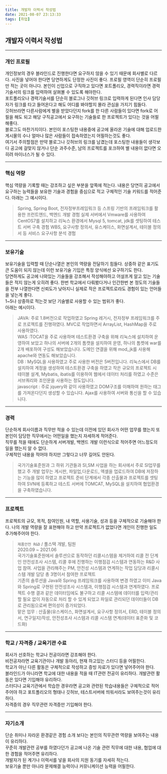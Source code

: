 ```yaml
---
title: 개발자 이력서 작성법
date: 2021-08-07 23:13:33
tags: [취업]
---
```


## 개발자 이력서 작성법

---

### 개인 프로필

개인정보의 경우 블라인드로 진행한다면 요구하지 않을 수 있기 때문에 회사별로 다르다. 사진을 넣어야 한다면 당연하게도 단정한 사진이 좋다.
프로필 영역이 단순히 프로필만 적는 곳이 아니다. 본인이 신업으로 구직하고 있다면 포트폴리오, 경력직이라면 경력기술서의 링크를 입력하여 살펴볼 수 있도록 해야한다.  
포트폴리오나 경력기술서를 단순히 블로그나 깃허브 링크로 입력하게 된다면 인사 담당자가 링크를 타고 들어온다고 해도 어디를 봐야할지 몰라 관심을 가지기 힘들다.  
깃허브라면 다른사람에게 별을 받았다던지 fork를 한 다른 사람들이 있다면 fork로 어필을 해도 되고 해당 구직공고에서 요구하는 기술들로 한 프로젝트가 있다는 것을 어필해좋다.  
블로그도 마찬가지이다. 본인이 포스팅한 내용중에 공고에 올라온 기술에 대해 업로드한 게시물의 수나 얼마나 많은 사람들이 접속하였는지 어필하는것도 좋다.  
여기서 주의할점은 만약 블로그나 깃허브의 링크를 남겼는데 포스팅한 내용들이 생각보다 공고에 걸맞지 않거나 단순 과주수준, 남의 프로젝트를 포크하여 별 내용이 없다면 오히려 마이너스가 될 수 있다.

---

### 핵심 역량

핵심 역량을 기록할 때는 강조하고 싶은 부분을 앞쪽에 적는다. 내용은 당연히 공고에서 요구하는 능력들을 보유한 기술과 경험을 중심으로 적고 구체적인 기술 키워드를 적어준다. 아래는 그 예시이다.

> Spring, Spring Boot, 전자정부프레임워크 등 스프링 기반의 프래임워크를 활용한 프런트엔드, 백엔드 개발 경험
> 실제 서버에서 Vmware를 사용하여 CentOS7를 설치하고 리눅스 환경에서 Mysql 5, tomcat, jdk를 셋팅하여 테스트 서버 구축 경험
> WBS, 요구사항 정의서, 유스케이스, 화면설계서, 테이블 정의서 등 서비스 요구사항 분석 경험

---

### 보유기술

보유기술을 입력할 때 단순나열은 본인의 역량을 전달하기 힘들다. 상중하 같은 표기도 큰 도움이 되지 않는데 이런 보유기술 기입은 특정 양식에선 요구하기도 한다.  
당연하게도 공고에 나와있는 기술들을 강조해서 작성해야하고 어설프게 알고 있는 기술들은 적지 않는게 오히려 좋다. 한번 학교에서 다뤄봤다거나 인간한번 본 정도의 기술들을 전부 나열한다면 신뢰도가 낮아지니 실제로 작은 프로젝트로라도 경험이 있는 언어들을 넣는게 좋다.  
1~5나 상중하로 적는것 보단 기술별로 사용할 수 있는 범위가 좋다.  
아래는 예시이다.

> JAVA: 주로 1.8버전으로 작업하였고 Spring 레거시, 전자정부 프레임워크를 주로 프로젝트를 진행햐였다. MVC로 작업하면서 ArrayList, HashMap을 주로 사용하였다.  
> WAS :TOCAT을 주로 사용하며 테스트환경 구축을 위해 리눅스에 설치하여 운영하여 보았고 하나의 서버에 2개의 톰캣을 설치하여 운영, 하나의 톰켓에 war를 2개 배포하여 구성도 해보았습니다. 도메인 연결을 위해 mod_jk를 사용해 apache와 연동도 해보았습니다.  
> DB : MySQL을 사용하였고 주로 사용한 버전은 5버전입니다. 리눅스에서 DB를 설치하여 계정을 생성하여 테스트환경 구축을 하였고 작은 규모의 프로젝트 시 테이블 설계, Mybatis, ibatis를 이용하여 웹에서 데이터 처리를 하였고 수준은 서브쿼리와 조인문을 사용하는 정도입니다.  
> javascript : 주로 jquery와 같이 사용하였고 DOM구조를 이해하여 원하는 태그를 가져온다던지 생성할 수 있습니다. Ajax를 사용하여 서버와 통신을 할 수 있습니다.

---

### 경력

단순하게 회사이름과 직무만 적을 수 있는데 이전에 있던 회사가 어떤 업무를 했는지 또 본인이 담당한 직무에서는 어떤일을 했는지 자세하게 적어준다.  
직무를 적을 때에도 단순하게 서버개발, 백엔드 개발 이런식으로 적어주면 어느정도의 일을 했는지 알 수 없다.  
구체적인 내용을 적어야 하지만 그렇다고 너무 길어도 안된다.

> 국가기술표준원과 그 하위 기관들과 SI,SM 사업을 하는 회사에서 주로 SI업무를 했고 주 개발 업무는 게시판, 파일업,다운로드, 엑셀을 업로드하여 DB에 저장하는 기능을 많이 하였고 프로젝트 준비 단계에서 각종 산출물과 프로젝트를 셋팅하여 SVN에 등록하고 테스트 서버에 TOMCAT, MySQL을 설치하여 협업환경을 구축하였습니다.

---

### 프로젝트

프로젝트의 규모, 목적, 참여인원, 내 역할, 사용기술, 성과 등을 구체적으로 기술해야 한다.
나의 개발 역량을 잘 표현해야 하고 만약 프로젝트가 없었다면 개인이 진행한 일도 추가해주어야 한다.

> `제품안전 R&D` / 풀스택 개발, 팀원  
> 2020.09 ~ 2021.06  
> 국가기술표준원에서 솔루션으로 동작하던 리콜시스템을 제거하여 리콜 전 단계인 안전성조사 시스템, 리콜 후에 진행하는 이행점검 시스템과 연동하는 R&D 사업 참여. 사업을 관리해주는 PM, 안전성 시스템과 연계하는 작업 담당과 리콜시스템 개발 담당 총 3명이서 참여한 프로젝트  
> 기존의 솔루션을 Java와 Spring 프레임워크를 사용하여 변경 하였고 이미 Java와 Spring로 구현된 안전성조사 시스템과, 이행점검 시스템과 연계하였다.
> 프로젝트 수행 결과 같은 데이터임에도 불구하고 리콜 시스템에 데이터를 입력/관리 할 필요 없이 자동으로 처리 할 수 있게 되었고 파일로 관리되던 데이터들이 DB로 관리됨으로써 편의성이 증가되었다.  
> 맡은 업무 : 산출물(유스케이스, 화면설계서, 요구사항 정의서, ERD, 테이블 정의서, 연구일지)작성, 안전성조사 시스템과 리콜 시스템 연계(데이터 표준화 및 코드화)

---

### 학교 / 자격증 / 교육기관 수료

회사가 선호하는 학교나 전공이라면 강조해야 한다.  
비전공자라면 교육기관이나 개발 동아리, 현재 하고있는 스터디 등을 어필한다.  
학교가 아닌 다른 활동은 구체적으로 작성하고 증빙 자료가 있다면 넣어주어야 한다.  
블라인드가 아니라면 학교에 대한 내용을 적을 때 IT관련 전공이 유리하다. 개발관련 활동은 있다면 기입해야 유리하다.  
스터디나 교육기관에서 학습한 경우라면 공고와 관련된 학습내용들은 구체적으로 적어주어야 하고 포트폴리오의 형태나 깃허브, 테스트서버에 띄워서라도 보여주는것이 유리하다.  
자격증의 경우 직무관련 자격증만 기입해야 한다.

---

### 자기소개

단순 취미나 자라온 환경같은 경험 소개 보다는 본인의 직무관련 역량을 보여주는 내용이 유리하다.  
꾸준히 개발관련 공부를 하였다던가 공고에 나온 기술 관련 직무에 대한 내용, 협업에 대한 경험을 적어주면 유리하다.  
개발자가 된 계기나 이력서를 넣을 회사의 지원 동기를 자세히 적는다.  
보유기술 뿐만 아니라 문제해결 능력이나 커뮤니케이션 능력을 어필한다.
